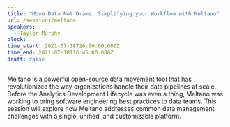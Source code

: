 ```yaml
---
title: "Move Data Not Drama: Simplifying your Workflow with Meltano"
url: /sessions/meltano
speakers:
  - Taylor Murphy
block: 
time_start: 2021-07-18T16:00:00.000Z
time_end: 2021-07-18T16:45:00.000Z
draft: false
---
```


Meltano is a powerful open-source data movement tool that has revolutionized the way organizations handle their data pipelines at scale. Before the Analytics Development Lifecycle was even a thing, Meltano was working to bring software engineering best practices to data teams. This session will explore how Meltano addresses common data management challenges with a single, unified, and customizable platform.

